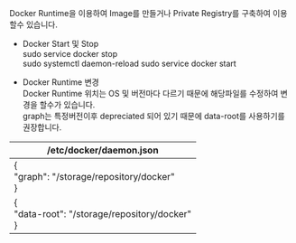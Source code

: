 
Docker Runtime을 이용하여 Image를 만들거나 Private Registry를 구축하여 이용할수 있습니다.

- Docker Start 및 Stop\
sudo service docker stop	
sudo systemctl daemon-reload
sudo service docker start	

- Docker Runtime 변경\
Docker Runtime 위치는 OS 및 버전마다 다르기 때문에 해당파일를 수정하여 변경을 할수가 있습니다.\
graph는 특정버전이후 depreciated 되어 있기 때문에  data-root를 사용하기를 권장합니다.

|/etc/docker/daemon.json|
|---|
|{<br />"graph": "/storage/repository/docker" <br />}|
|{<br />"data-root": "/storage/repository/docker" <br />}|

